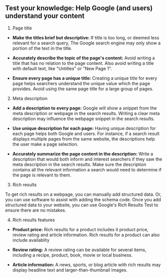 ## Test your knowledge: Help Google (and users) understand your content

1. Page title

- **Make the titles brief but descriptive:**
If title is too long, or deemed less relevant for a search query, The Google search engine may only show a portion of the text in the title.

- **Accurately describe the topic of the page's content:**
Avoid writing a title that has no relation to the page content. Also avoid writing a title with default text, like "Untitles" or "New Page 1".

- **Ensure every page has a unique title:**
Creating a unique title for every page helps searchers understand the unique value which the page provides. Avoid using the same page title for a large group of pages.

2. Meta description

- **Add a description to every page:**
Google will show a snippet from the meta description or webpage in the search results. Writing a clear meta description may influence the webpage snippet in the search results.

- **Use unique description for each page:**
Having unique description for each page helps both Google and users. For instance, if a search result displays multiple pages from the same website, the descriptions help the user make a page selection.

- **Accurately summarize the page content in the description:**
Write a description that would both inform and interest searchers if they saw the meta description in the search results. Make sure the description contains all the relevant information a search would need to determine if the page is relevant to them.

3. Rich results

To get rich results on a webpage, you can manually add structured data. Or, you can use software to assist with adding the schema code. Once you add structured data to your website, you can use Google's Rich Results Test to ensure there are no mistakes.

4. Rich results features

- **Product price:**
Rich results for a product includes it product price, review rating and article information. Rich results for a product can also include availablity

- **Review rating:**
A review rating can be available for several items, including a recipe, product, book, movie or local business. 

- **Article information:**
A news, sports, or blog article with rich results may display headline text and larger-than-thumbnail images.


